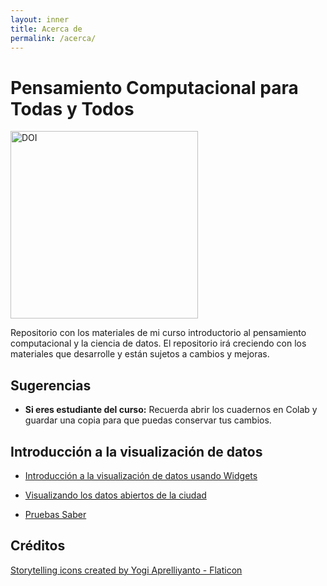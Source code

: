 ```yaml
---
layout: inner
title: Acerca de
permalink: /acerca/
---
```


<style>
.custom-image {
  width: 300px;
  height: auto;
}
</style>



# Pensamiento Computacional para Todas y Todos

[<img src="https://zenodo.org/badge/690769166.svg" alt="DOI" class="custom-image">](https://zenodo.org/badge/latestdoi/690769166)

Repositorio con los materiales de mi curso introductorio al pensamiento computacional y la ciencia de datos.
El repositorio irá creciendo con los materiales que desarrolle y están sujetos a cambios y mejoras.


## Sugerencias
- **Si eres estudiante del curso:** Recuerda abrir los cuadernos en Colab y guardar una copia para que puedas conservar tus cambios.


## Introducción a la visualización de datos

- [Introducción a la visualización de datos usando Widgets](https://github.com/marianaarboleda/pc-para-todas/blob/master/Cuadernos/visualizacion_widgets.ipynb)
  
- [Visualizando los datos abiertos de la ciudad](https://github.com/marianaarboleda/pc-para-todas/blob/master/Cuadernos/visualizacion_plotly.ipynb)

- [Pruebas Saber](https://github.com/marianaarboleda/pc-para-todas/blob/master/Cuadernos/unir_saber.ipynb)


## Créditos

<a href="https://www.flaticon.com/free-icons/storytelling" title="storytelling icons">Storytelling icons created by Yogi Aprelliyanto - Flaticon</a>